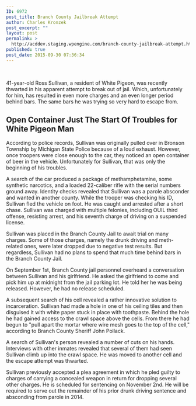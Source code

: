 ```yaml
---
ID: 6972
post_title: Branch County Jailbreak Attempt
author: Charles Kronzek
post_excerpt: ""
layout: post
permalink: >
  http://acddev.staging.wpengine.com/branch-county-jailbreak-attempt.html
published: true
post_date: 2015-09-30 07:36:34
---
```

&nbsp;

<span style="font-weight: 400;">41-year-old Ross Sullivan, a resident of White Pigeon, was recently thwarted in his apparent attempt to break out of jail. Which, unfortunately for him, has resulted in even more charges and an even longer period behind bars. The same bars he was trying so very hard to escape from.</span><!--more-->
<h2>Open Container Just The Start Of Troubles for White Pigeon Man</h2>
<span style="font-weight: 400;">According to police records, Sullivan was originally pulled over in Bronson Township by Michigan State Police because of a loud exhaust. However, once troopers were close enough to the car, they noticed an open container of beer in the vehicle. Unfortunately for Sullivan, that was only the beginning of his troubles.</span>

<span style="font-weight: 400;">A search of the car produced a package of methamphetamine, some synthetic narcotics, and a loaded 22-caliber rifle with the serial numbers ground away. Identity checks revealed that Sullivan was a parole absconder and wanted in another county. While the trooper was checking his ID, Sullivan fled the vehicle on foot. He was caught and arrested after a short chase. Sullivan was charged with multiple felonies, including OUIL third offense, resisting arrest, and his seventh charge of driving on a suspended license.</span>

<span style="font-weight: 400;">Sullivan was placed in the Branch County Jail to await trial on many charges. Some of those charges, namely the drunk driving and meth-related ones, were later dropped due to negative test results. But regardless, Sullivan had no plans to spend that much time behind bars in the Branch County Jail.</span>

<span style="font-weight: 400;">On September 1st, Branch County jail personnel overheard a conversation between Sullivan and his girlfriend. He asked the girlfriend to come and pick him up at midnight from the jail parking lot. He told her he was being released. However, he had no release scheduled.</span>

<span style="font-weight: 400;">A subsequent search of his cell revealed a rather innovative solution to incarceration. Sullivan had made a hole in one of his ceiling tiles and then disguised it with white paper stuck in place with toothpaste. Behind the hole he had gained access to the crawl space above the cells. From there he had begun to "pull apart the mortar where wire mesh goes to the top of the cell," according to Branch County Sheriff John Pollack.</span>

<span style="font-weight: 400;">A search of Sullivan's person revealed a number of cuts on his hands. Interviews with other inmates revealed that several of them had seen Sullivan climb up into the crawl space. He was moved to another cell and the escape attempt was thwarted.</span>

<span style="font-weight: 400;">Sullivan previously accepted a plea agreement in which he pled guilty to charges of carrying a concealed weapon in return for dropping several other charges. He is scheduled for sentencing on November 2nd. He will be required to serve out the remainder of his prior drunk driving sentence and absconding from parole in 2014.</span>
